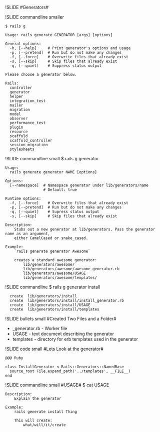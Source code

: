!SLIDE
#Generators#

!SLIDE commandline smaller

    $ rails g
    
    Usage: rails generate GENERATOR [args] [options]
    
    General options:
      -h, [--help]     # Print generator's options and usage
      -p, [--pretend]  # Run but do not make any changes
      -f, [--force]    # Overwrite files that already exist
      -s, [--skip]     # Skip files that already exist
      -q, [--quiet]    # Suppress status output
    
    Please choose a generator below.
    
    Rails:
      controller
      generator
      helper
      integration_test
      mailer
      migration
      model
      observer
      performance_test
      plugin
      resource
      scaffold
      scaffold_controller
      session_migration
      stylesheets

!SLIDE commandline small
    $ rails g generator
    
    Usage:
      rails generate generator NAME [options]
    
    Options:
      [--namespace]  # Namespace generator under lib/generators/name
                     # Default: true
    
    Runtime options:
      -f, [--force]    # Overwrite files that already exist
      -p, [--pretend]  # Run but do not make any changes
      -q, [--quiet]    # Supress status output
      -s, [--skip]     # Skip files that already exist
    
    Description:
        Stubs out a new generator at lib/generators. Pass the generator name as an argument,
        either CamelCased or snake_cased.
    
    Example:
        `rails generate generator Awesome`
    
        creates a standard awesome generator:
            lib/generators/awesome/
            lib/generators/awesome/awesome_generator.rb
            lib/generators/awesome/USAGE
            lib/generators/awesome/templates/

!SLIDE commandline
    $ rails g generator install
  
      create  lib/generators/install
      create  lib/generators/install/install_generator.rb
      create  lib/generators/install/USAGE
      create  lib/generators/install/templates

!SLIDE bullets small
#Created Two Files and a Folder#

* _generator.rb - Worker file
* USAGE - text document describing the generator
* templates - directory for erb templates used in the generator

!SLIDE code small
#Lets Look at the generator#

    @@@ Ruby
  
    class InstallGenerator < Rails::Generators::NamedBase
      source_root File.expand_path('../templates', __FILE__)
    end
    
!SLIDE commandline small
#USAGE#
    $ cat USAGE
    
    Description:
        Explain the generator
    
    Example:
        rails generate install Thing
    
        This will create:
            what/will/it/create
